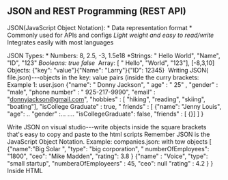 ## JSON and REST Programming (REST API)

JSON(JavaScript Object Notation):
​* Data representation format
​* Commonly used for APIs and configs
​*Light weight and easy to read/write
​* Integrates easily with most languages 

​JSON Types:
​* Numbers: 8, 2.5, -3, 1.5e18
​*Strings: " Hello World", "Name", "ID", "123"
​*Booleans: true false
​* Array: [ " Hello", "World", "123"], [-8,3,10]
​Objects: {"key": "value"}{"Name": "Larry"}{"ID": 12345}
​
​Writing JSON( file.json)---objects in the key: value pairs (inside the curry brackets:
Example 1: user.json
{"name": " Donny Jackson",
" age" : " 25" ,
"gender" : "male",
"phone number" : " 925-217-9990",
"email" : "donnyjackson@gmail.com",
"hobbies" : [ "hiking", "reading", "skiing", "boating"],
"isCollege Graduate" : true,
" friends" : [ {"name": "Jenny Louis",
"age": ..
"gender" :...
....
"isCollegeGraduate": false,
"friends" : [ {}]
]
}

Write JSON on visual studio---write objects inside the square brackets that's easy to copy and paste to the html scripts
Remember JSON is the JavaScript Object Notation.
Example: companies.json: with tow objects
[ {"name":"Big Solar ",
"type": "big corporation",
" numberOfEmployees": "1800",
"ceo": "Mike Madden",
"rating": 3.8
}
{"name" : "Voice",
"type": "small startup",
"numberaOfEmployeers" : 45,
"ceo": null
"rating" : 4.2
}
}
Inside HTML <script type="text/javasscript">
let companies= [ copy the json objects codes from visual studio]
]
</>script

Backtocks`: Adding ' to the ` [square brackets ]` to make it a string.
Backticks are an ES6 feature that allows you to create strings in JavaScript.

Although backticks are mostly used for HTML or code embedding purposes, they also act similar to single and double quotes. Besides, using backticks makes it easier for string operations.

​
then display the objects: 
console.log(Jason companies) 
// Inside HTML script 

Using console.log(json.parse (companies) to get It back to the json objects.

(https://youtu.be/iiADhChRriM)
